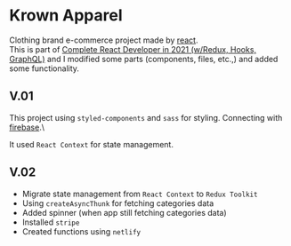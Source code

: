 # Krown Apparel

Clothing brand e-commerce project made by [react](https://reactjs.org/).\
This is part of [Complete React Developer in 2021 (w/Redux, Hooks, GraphQL)](https://www.udemy.com/course/complete-react-developer-zero-to-mastery/) and I modified some parts (components, files, etc.,) and added some functionality.

## V.01

This project using `styled-components` and `sass` for styling. Connecting with [firebase](https://firebase.google.com/).\

It used `React Context` for state management.

## V.02

- Migrate state management from `React Context` to `Redux Toolkit`
- Using `createAsyncThunk` for fetching categories data
- Added spinner (when app still fetching categories data)
- Installed `stripe`
- Created functions using `netlify`
